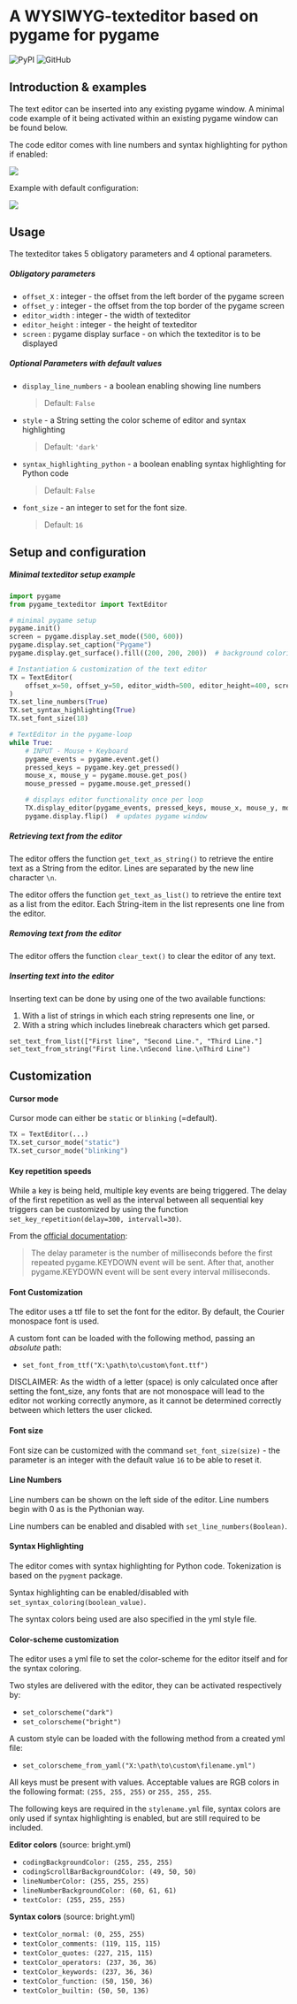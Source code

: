 # A WYSIWYG-texteditor based on pygame for pygame

![PyPI](https://img.shields.io/pypi/v/pygame-texteditor?color=%233775A9&label=pypi%20package&style=plastic)
![GitHub](https://img.shields.io/github/license/CribberSix/pygame-texteditor?style=plastic)

## Introduction & examples

The text editor can be inserted into any existing pygame window.
A minimal code example of it being activated within an existing pygame window can be found below.

The code editor comes with line numbers and syntax highlighting for python if enabled:

![](./resources/example_one.png)

Example with default configuration:

![](./resources/example_two.png)

## Usage

The texteditor takes 5 obligatory parameters and 4 optional parameters.

##### Obligatory parameters
- ```offset_X``` : integer - the offset from the left border of the pygame screen
- ```offset_y``` : integer - the offset from the top border of the pygame screen
- ```editor_width``` : integer - the width of texteditor
- ```editor_height``` : integer - the height of texteditor
- ```screen``` : pygame display surface - on which the texteditor is to be displayed

##### Optional Parameters with default values

- ```display_line_numbers``` - a boolean enabling showing line numbers
    > Default: ```False```
- ```style``` - a String setting the color scheme of editor and syntax highlighting
    > Default: ```'dark'```
- ```syntax_highlighting_python``` - a boolean enabling syntax highlighting for Python code
    > Default: ```False```
- ```font_size``` - an integer to set for the font size.
    > Default: ```16```

## Setup and configuration

##### Minimal texteditor setup example

```python
import pygame
from pygame_texteditor import TextEditor

# minimal pygame setup
pygame.init()
screen = pygame.display.set_mode((500, 600))
pygame.display.set_caption("Pygame")
pygame.display.get_surface().fill((200, 200, 200))  # background coloring

# Instantiation & customization of the text editor
TX = TextEditor(
    offset_x=50, offset_y=50, editor_width=500, editor_height=400, screen=pygame.display.get_surface()
)
TX.set_line_numbers(True)
TX.set_syntax_highlighting(True)
TX.set_font_size(18)

# TextEditor in the pygame-loop
while True:
    # INPUT - Mouse + Keyboard
    pygame_events = pygame.event.get()
    pressed_keys = pygame.key.get_pressed()
    mouse_x, mouse_y = pygame.mouse.get_pos()
    mouse_pressed = pygame.mouse.get_pressed()

    # displays editor functionality once per loop
    TX.display_editor(pygame_events, pressed_keys, mouse_x, mouse_y, mouse_pressed)
    pygame.display.flip()  # updates pygame window

```

##### Retrieving text from the editor

The editor offers the function `get_text_as_string()` to retrieve the entire text
as a String from the editor. Lines are separated by the new line character ```\n```.

The editor offers the function `get_text_as_list()` to retrieve the entire text as a list from the editor.
Each String-item in the list represents one line from the editor.

##### Removing text from the editor

The editor offers the function `clear_text()` to clear the editor of any text.

##### Inserting text into the editor

Inserting text can be done by using one of the two available functions:
1. With a list of strings in which each string represents one line, or
2. With a string which includes linebreak characters which get parsed.

```
set_text_from_list(["First line", "Second Line.", "Third Line."]
set_text_from_string("First line.\nSecond line.\nThird Line")
```

## Customization

#### Cursor mode

Cursor mode can either be `static` or `blinking` (=default).

```python
TX = TextEditor(...)
TX.set_cursor_mode("static")
TX.set_cursor_mode("blinking")
```

#### Key repetition speeds

While a key is being held, multiple key events are being triggered.
The delay of the first repetition as well as the interval between all sequential key triggers can be
customized by using the function `set_key_repetition(delay=300, intervall=30)`.

From the [official documentation](http://www.pygame.org/docs/ref/key.html#pygame.key.set_repeat):
> The delay parameter is the number of milliseconds before the first repeated pygame.KEYDOWN event will be sent.
> After that, another pygame.KEYDOWN event will be sent every interval milliseconds.


#### Font Customization

The editor uses a ttf file to set the font for the editor. By default, the Courier monospace font is used.

A custom font can be loaded with the following method, passing an *absolute* path:
- `set_font_from_ttf("X:\path\to\custom\font.ttf")`

DISCLAIMER: As the width of a letter (space) is only calculated once after setting the font_size, any fonts that are not monospace will lead to the editor not working correctly anymore, as it cannot be determined correctly between which letters the user clicked.

#### Font size

Font size can be customized with the command `set_font_size(size)` - the parameter is an integer
with the default value `16` to be able to reset it.

#### Line Numbers
Line numbers can be shown on the left side of the editor. Line numbers begin with 0 as is the Pythonian way.

Line numbers can be enabled and disabled with ```set_line_numbers(Boolean)```.


#### Syntax Highlighting

The editor comes with syntax highlighting for Python code. Tokenization is based on the ```pygment``` package.

Syntax highlighting can be enabled/disabled with ```set_syntax_coloring(boolean_value)```.

The syntax colors being used are also specified in the yml style file.


#### Color-scheme customization

The editor uses a yml file to set the color-scheme for the editor itself and for the syntax coloring.

Two styles are delivered with the editor, they can be activated respectively by:
- `set_colorscheme("dark")`
- `set_colorscheme("bright")`

A custom style can be loaded with the following method from a created yml file:
- `set_colorscheme_from_yaml("X:\path\to\custom\filename.yml")`

All keys must be present with values. Acceptable values are
RGB colors in the following format: ```(255, 255, 255)``` or ```255, 255, 255```.

The following keys are required in the ```stylename.yml``` file, syntax colors are only used if syntax
highlighting is enabled, but are still required to be included.

**Editor colors** (source: bright.yml)

- `codingBackgroundColor: (255, 255, 255)`
- `codingScrollBarBackgroundColor: (49, 50, 50)`
- `lineNumberColor: (255, 255, 255)`
- `lineNumberBackgroundColor: (60, 61, 61)`
- `textColor: (255, 255, 255)`

**Syntax colors** (source: bright.yml)

- `textColor_normal: (0, 255, 255)`
- `textColor_comments: (119, 115, 115)`
- `textColor_quotes: (227, 215, 115)`
- `textColor_operators: (237, 36, 36)`
- `textColor_keywords: (237, 36, 36)`
- `textColor_function: (50, 150, 36)`
- `textColor_builtin: (50, 50, 136)`
